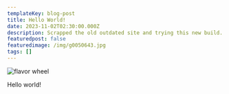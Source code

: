 ```yaml
---
templateKey: blog-post
title: Hello World!
date: 2023-11-02T02:30:00.000Z
description: Scrapped the old outdated site and trying this new build.
featuredpost: false
featuredimage: /img/g0050643.jpg
tags: []
---
```

![flavor wheel](/img/g0050643.jpg)

H﻿ello world!
